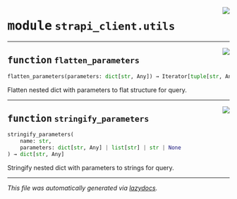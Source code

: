 <!-- markdownlint-disable -->

<a href="../src/strapi_client/utils.py#L0"><img align="right" style="float:right;" src="https://img.shields.io/badge/-source-cccccc?style=flat-square"></a>

# <kbd>module</kbd> `strapi_client.utils`





---

<a href="../src/strapi_client/utils.py#L4"><img align="right" style="float:right;" src="https://img.shields.io/badge/-source-cccccc?style=flat-square"></a>

## <kbd>function</kbd> `flatten_parameters`

```python
flatten_parameters(parameters: dict[str, Any]) → Iterator[tuple[str, Any]]
```

Flatten nested dict with parameters to flat structure for query. 


---

<a href="../src/strapi_client/utils.py#L14"><img align="right" style="float:right;" src="https://img.shields.io/badge/-source-cccccc?style=flat-square"></a>

## <kbd>function</kbd> `stringify_parameters`

```python
stringify_parameters(
    name: str,
    parameters: dict[str, Any] | list[str] | str | None
) → dict[str, Any]
```

Stringify nested dict with parameters to strings for query. 




---

_This file was automatically generated via [lazydocs](https://github.com/ml-tooling/lazydocs)._
